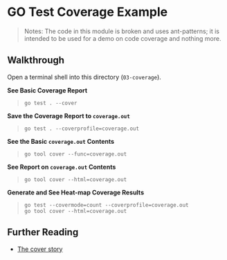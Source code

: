 # GO Test Coverage Example

> Notes: The code in this module is broken and uses ant-patterns; it is intended to be used for a demo on code coverage and nothing more.

## Walkthrough

Open a terminal shell into this directory (`03-coverage`).

**See Basic Coverage Report**
> `go test . --cover`

**Save the Coverage Report to `coverage.out`**
> `go test . --coverprofile=coverage.out`

**See the Basic `coverage.out` Contents**
> `go tool cover --func=coverage.out`

**See Report on `coverage.out` Contents**
> `go tool cover --html=coverage.out`

**Generate and See Heat-map Coverage Results**
> ```shell
> go test --covermode=count --coverprofile=coverage.out
> go tool cover --html=coverage.out
> ```

## Further Reading
- [The cover story](https://blog.golang.org/cover)

